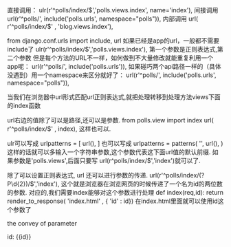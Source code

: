 直接调用：
    ulr(r'^polls/index/$','polls.views.index', name='index'),
间接调用
    url(r'^polls/', include('polls.urls', namespace="polls")),
    内部调用
        url( r'^polls/index/$' , 'blog.views.index'),


from django.conf.urls import include, url        如果已经是app的url，一般都不需要include了
ulr(r'^polls/index/$','polls.views.index'),    第一个参数是正则表达式,第二个参数
但是每个方法的URL不一样，如何做到不大量修改就能重复利用一个app呢：
url(r'^polls/', include('polls.urls')),
如果碰巧两个api路径一样的（具体没遇到）用一个namespace来区分就好了：
url(r'^polls/', include('polls.urls', namespace="polls")),

当我们在浏览器中url形式匹配url正则表达式,就把处理转移到处理方法views下面的index函数

url右边的值除了可以是路径,还可以是参数.
from polls.view import index
url( r'^polls/index/$' , index),
这样也可以.

ulr可以写成
urlpatterns = [
url(),
]
也可以写成
urlpatterns = patterns( '',
url(),
)
这样的话就可以多输入一个字符串参数,这个参数代表这下面url值的默认前缀.
如果参数是'polls.views',后面只要写
url(r^polls/index/$','index')就可以了.

除了可以设置正则表达式, url 还可以进行参数的传递.
url(r'^polls/index/(?P<id>\d{2})/$','index'),
这个就是浏览器在浏览网页的时候传递了一个名为id的两位数的参数.
对应的,我们需要index能够对这个参数进行处理
def index(req,id):
    return render_to_response( 'index.html' , { 'id' : id})
在index.html里面就可以使用id这个参数了
    <p>the convey of parameter</p>
    <p>id: {{id}}</p>


